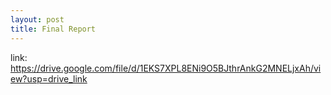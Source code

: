 ```yaml
---
layout: post
title: Final Report
---
```

link: https://drive.google.com/file/d/1EKS7XPL8ENi9O5BJthrAnkG2MNELjxAh/view?usp=drive_link

